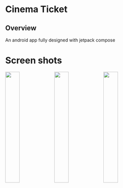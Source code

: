 # Cinema Ticket

## Overview

<p>
An android app fully designed with jetpack compose
</p> 

# Screen shots


<img src="https://github.com/ahmednasserzaza/cinemaTicket/assets/30028905/4c2b50da-49c6-4191-a9dc-cc9f74f7592b" width="30%">
<img src="https://github.com/ahmednasserzaza/cinemaTicket/assets/30028905/fbaa76f5-791e-4979-ad26-b289f26fa735" width="30%">
<img src="https://github.com/ahmednasserzaza/cinemaTicket/assets/30028905/b7c8a455-19af-4459-a1d4-d96bba0fda8b" width="30%"> 
